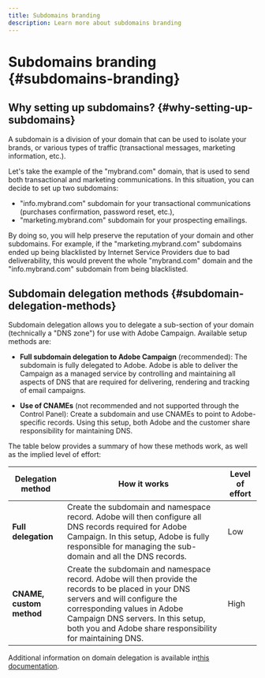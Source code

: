 ```yaml
---
title: Subdomains branding
description: Learn more about subdomains branding
---
```


# Subdomains branding {#subdomains-branding}

## Why setting up subdomains? {#why-setting-up-subdomains}

A subdomain is a division of your domain that can be used to isolate your brands, or various types of traffic (transactional messages, marketing information, etc.).

Let's take the example of the "mybrand.com" domain, that is used to send both transactional and marketing communications. In this situation, you can decide to set up two subdomains:

* "info.mybrand.com" subdomain for your transactional communications (purchases confirmation, password reset, etc.),
* "marketing.mybrand.com" subdomain for your prospecting emailings.

By doing so, you will help preserve the reputation of your domain and other subdomains. For example, if the "marketing.mybrand.com" subdomains ended up being blacklisted by Internet Service Providers due to bad deliverability, this would prevent the whole "mybrand.com" domain and the "info.mybrand.com" subdomain from being blacklisted.

## Subdomain delegation methods {#subdomain-delegation-methods}

Subdomain delegation allows you to delegate a sub-section of your domain (technically a "DNS zone") for use with Adobe Campaign. Available setup methods are:

* **Full subdomain delegation to Adobe Campaign** (recommended): The subdomain is fully delegated to Adobe. Adobe is able to deliver the Campaign as a managed service by controlling and maintaining all aspects of DNS that are required for delivering, rendering and tracking of email campaigns.

* **Use of CNAMEs** (not recommended and not supported through the Control Panel): Create a subdomain and use CNAMEs to point to Adobe-specific records. Using this setup, both Adobe and the customer share responsibility for maintaining DNS.

The table below provides a summary of how these methods work, as well as the implied level of effort:

 | Delegation method | How it works | Level of effort |
   |---|---|---|
   | **Full delegation** | Create the subdomain and namespace record. Adobe will then configure all DNS records required for Adobe Campaign. In this setup, Adobe is fully responsible for managing the sub-domain and all the DNS records. | Low |
   | **CNAME, custom method** |  Create the subdomain and namespace record. Adobe will then provide the records to be placed in your DNS servers and will configure the corresponding values in Adobe Campaign DNS servers. In this setup, both you and Adobe share responsibility for maintaining DNS. | High |

Additional information on domain delegation is available in[this documentation](https://helpx.adobe.com/campaign/kb/domain-name-delegation.html).
